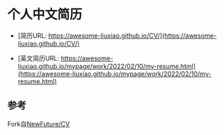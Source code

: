 # 个人中文简历

- [简历URL: https://awesome-liuxiao.github.io/CV/](https://awesome-liuxiao.github.io/CV/)

- [英文简历URL: https://awesome-liuxiao.github.io/mypage/work/2022/02/10/my-resume.html](https://awesome-liuxiao.github.io/mypage/work/2022/02/10/my-resume.html)


## 参考
Fork自[NewFuture/CV](https://github.com/NewFuture/CV)